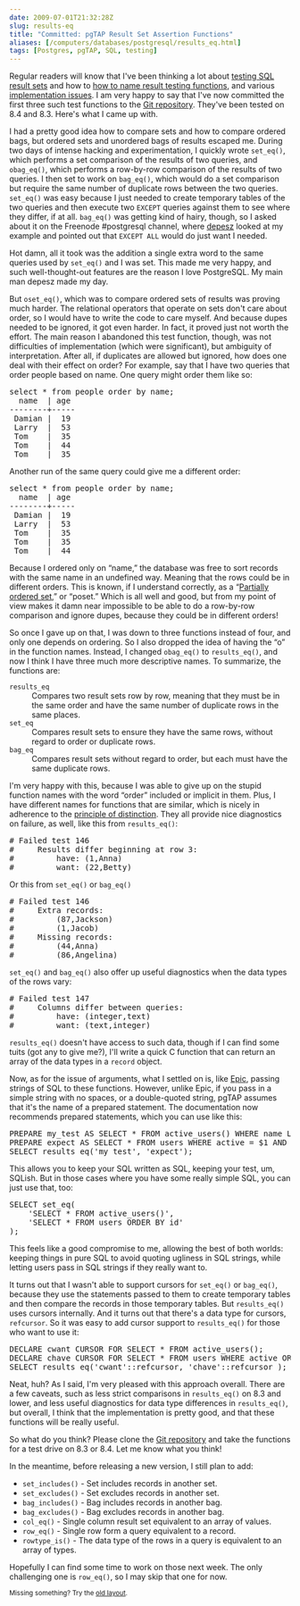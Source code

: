 ```yaml
--- 
date: 2009-07-01T21:32:28Z
slug: results-eq
title: "Committed: pgTAP Result Set Assertion Functions"
aliases: [/computers/databases/postgresql/results_eq.html]
tags: [Postgres, pgTAP, SQL, testing]
---
```


<p>Regular readers will know that I've been thinking a lot about
<a href="/computers/databases/postgresql/comparing-relations.html" title="Thoughts on Testing SQL Result Sets">testing SQL result sets</a> and
how to <a href="/computers/databases/postgresql/result-testing-function-names.html" title="Need Help Naming Result Set Testing Functions">how to name result testing functions</a>,
and various <a href="/computers/databases/postgresql/set_testing_update.html" title="pgTAP Set-Testing Update">implementation issues</a>. I am very happy
to say that I've now committed the first three such test functions to the
<a href="http://github.com/theory/pgtap/tree/master/" title="Get the pgTAP source on GitHub">Git repository</a>. They've been tested
on 8.4 and 8.3. Here's what I came up with.</p>

<p>I had a pretty good idea how to compare sets and how to compare ordered
bags, but ordered sets and unordered bags of results escaped me. During two
days of intense hacking and experimentation, I quickly wrote
<code>set_eq()</code>, which performs a set comparison of the results of two
queries, and <code>obag_eq()</code>, which performs a row-by-row comparison of
the results of two queries. I then set to work on <code>bag_eq()</code>, which
would do a set comparison but require the same number of duplicate rows
between the two queries. <code>set_eq()</code> was easy because I just needed
to create temporary tables of the two queries and then execute
two <code>EXCEPT</code> queries against them to see where they differ, if at
all. <code>bag_eq()</code> was getting kind of hairy, though, so I asked about
it on the Freenode #postgresql channel, where <a href="http://www.depesz.com/" title="select * from depesz">depesz</a> looked at my example and pointed out
that <code>EXCEPT ALL</code> would do just want I needed.</p>

<p>Hot damn, all it took was the addition a single extra word to the same
queries used by <code>set_eq()</code> and I was set. This made me very happy,
and such well-thought-out features are the reason I love PostgreSQL. My main
man depesz made my day.</p>

<p>But <code>oset_eq()</code>, which was to compare ordered sets of results was
proving much harder. The relational operators that operate on sets don't care
about order, so I would have to write the code to care myself. And because
dupes needed to be ignored, it got even harder. In fact, it proved just not
worth the effort. The main reason I abandoned this test function, though, was
not difficulties of implementation (which were significant), but ambiguity of
interpretation. After all, if duplicates are allowed but ignored, how does one
deal with their effect on order? For example, say that I have two queries that
order people based on name. One query might order them like so:</p>

<pre>
select * from people order by name;
  name  | age 
&#x002d;&#x002d;&#x002d;&#x002d;&#x002d;&#x002d;&#x002d;&#x002d;+&#x002d;&#x002d;&#x002d;&#x002d;&#x002d;
 Damian |  19
 Larry  |  53
 Tom    |  35
 Tom    |  44
 Tom    |  35
</pre>

<p>Another run of the same query could give me a different order:</p>

<pre>
select * from people order by name;
  name  | age 
&#x002d;&#x002d;&#x002d;&#x002d;&#x002d;&#x002d;&#x002d;&#x002d;+&#x002d;&#x002d;&#x002d;&#x002d;&#x002d;
 Damian |  19
 Larry  |  53
 Tom    |  35
 Tom    |  35
 Tom    |  44
</pre>

<p>Because I ordered only on “name,” the database was free to sort records
with the same name in an undefined way. Meaning that the rows could be in
different orders. This is known, if I understand correctly, as a
“<a href="http://en.wikipedia.org/wiki/Partially_ordered_set" title="Wikipedia: Partially ordered set">Partially ordered set</a>,” or
“poset.” Which is all well and good, but from my point of view makes it damn
near impossible to be able to do a row-by-row comparison and ignore dupes,
because they could be in different orders!</p>

<p>So once I gave up on that, I was down to three functions instead of four,
and only one depends on ordering. So I also dropped the idea of having the “o”
in the function names. Instead, I changed <code>obag_eq()</code> to
<code>results_eq()</code>, and now I think I have three much more descriptive
names. To summarize, the functions are:</p>

<dl>
  <dt><code>results_eq</code></dt>
  <dd>Compares two result sets row by row, meaning that they must be in the same order and have the same number of duplicate rows in the same places.</dd>
  <dt><code>set_eq</code></dt>
  <dd>Compares result sets to ensure they have the same rows, without regard to order or duplicate rows.</dd>
  <dt><code>bag_eq</code></dt>
  <dd>Compares result sets without regard to order, but each must have the same duplicate rows.</dd>
</dl>

<p>I'm very happy with this, because I was able to give up on the stupid
function names with the word “order” included or implicit in them. Plus, I
have different names for functions that are similar, which is nicely
in adherence to the
<a href="http://www.perl.com/pub/a/2003/06/25/perl6essentials.html" title="Perl 6 Design Philosophy">principle of distinction</a>. They all
provide nice diagnostics on failure, as well, like this
from <code>results_eq()</code>:</p>

<pre>
# Failed test 146
#     Results differ beginning at row 3:
#         have: (1,Anna)
#         want: (22,Betty)
</pre>

<p>Or this from <code>set_eq()</code> or <code>bag_eq()</code></p>

<pre>
# Failed test 146
#     Extra records:
#         (87,Jackson)
#         (1,Jacob)
#     Missing records:
#         (44,Anna)
#         (86,Angelina)
</pre>

<p><code>set_eq()</code> and <code>bag_eq()</code> also offer up useful
diagnostics when the data types of the rows vary:</p>

<pre>
# Failed test 147
#     Columns differ between queries:
#         have: (integer,text)
#         want: (text,integer)
</pre>

<p><code>results_eq()</code> doesn't have access to such data, though if I can
find some tuits (got any to give me?), I'll write a quick C function that can
return an array of the data types in a <code>record</code> object.</p>

<p>Now, as for the issue of arguments, what I settled on is,
like <a href="http://epictest.org/" title="Epic, more full of fail than any other testing tool">Epic</a>, passing strings of SQL to these functions.
However, unlike Epic, if you pass in a simple string with no spaces, or a
double-quoted string, pgTAP assumes that it's the name of a prepared
statement. The documentation now recommends prepared statements, which you can
use like this:</p>

<pre>
PREPARE my_test AS SELECT * FROM active_users() WHERE name LIKE 'A%';
PREPARE expect AS SELECT * FROM users WHERE active = $1 AND name LIKE $2;
SELECT results_eq(&#x0027;my_test&#x0027;, &#x0027;expect&#x0027;);
</pre>

<p>This allows you to keep your SQL written as SQL, keeping your test, um,
SQLish. But in those cases where you have some really simple SQL, you can
just use that, too:</p>

<pre>
SELECT set_eq(
    &#x0027;SELECT * FROM active_users()&#x0027;,
    &#x0027;SELECT * FROM users ORDER BY id&#x0027;
);
</pre>

<p>This feels like a good compromise to me, allowing the best of both worlds:
keeping things in pure SQL to avoid quoting ugliness in SQL strings, while
letting users pass in SQL strings if they really want to.</p>

<p>It turns out that I wasn't able to support cursors
for <code>set_eq()</code> or <code>bag_eq()</code>, because they
use the statements passed to them to create temporary tables and then compare
the records in those temporary tables. But <code>results_eq()</code> uses
cursors internally. And it turns out that there's a data type for cursors,
<code>refcursor</code>. So it was easy to add cursor support
to <code>results_eq()</code> for those who want to use it:</p>

<pre>
DECLARE cwant CURSOR FOR SELECT * FROM active_users();
DECLARE chave CURSOR FOR SELECT * FROM users WHERE active ORDER BY name;
SELECT results_eq(&#x0027;cwant&#x0027;::refcursor, &#x0027;chave&#x0027;::refcursor );
</pre>

<p>Neat, huh? As I said, I'm very pleased with this approach overall. There
are a few caveats, such as less strict comparisons in
<code>results_eq()</code> on 8.3 and lower, and less useful diagnostics
for data type differences in <code>results_eq()</code>, but overall, I
think that the implementation is pretty good, and that these functions
will be really useful.</p>

<p>So what do you think? Please clone
the <a href="http://github.com/theory/pgtap/tree/master/" title="Get the pgTAP source on GitHub">Git repository</a> and take the
functions for a test drive on 8.3 or 8.4. Let me know what you think!</p>

<p>In the meantime, before releasing a new version, I still plan to add:</p>

<ul>
  <li><code>set_includes()</code> - Set includes records in another set.</li>
  <li><code>set_excludes()</code> - Set excludes records in another set.</li>
  <li><code>bag_includes()</code> - Bag includes records in another bag.</li>
  <li><code>bag_excludes()</code> - Bag excludes records in another bag.</li>
  <li><code>col_eq()</code> - Single column result set equivalent to an array of values.</li>
  <li><code>row_eq()</code> - Single row form a query equivalent to a record.</li>
  <li><code>rowtype_is()</code> - The data type of the rows in a query is equivalent to an array of types.</li>
</ul>

<p>Hopefully I can find some time to work on those next week. The only challenging one is
<code>row_eq()</code>, so I may skip that one for now.</p>


<p class="past"><small>Missing something? Try the <a rel="nofollow" href="http://past.justatheory.com/computers/databases/postgresql/results_eq.html">old layout</a>.</small></p>


